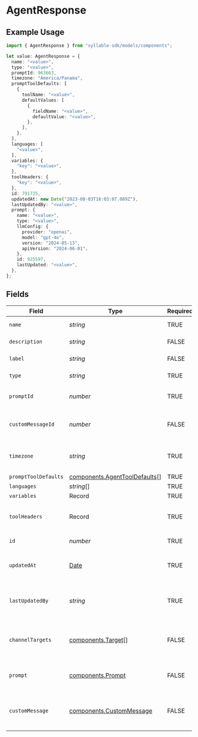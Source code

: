 # AgentResponse

## Example Usage

```typescript
import { AgentResponse } from "syllable-sdk/models/components";

let value: AgentResponse = {
  name: "<value>",
  type: "<value>",
  promptId: 963663,
  timezone: "America/Panama",
  promptToolDefaults: [
    {
      toolName: "<value>",
      defaultValues: [
        {
          fieldName: "<value>",
          defaultValue: "<value>",
        },
      ],
    },
  ],
  languages: [
    "<value>",
  ],
  variables: {
    "key": "<value>",
  },
  toolHeaders: {
    "key": "<value>",
  },
  id: 791725,
  updatedAt: new Date("2023-08-03T16:03:07.089Z"),
  lastUpdatedBy: "<value>",
  prompt: {
    name: "<value>",
    type: "<value>",
    llmConfig: {
      provider: "openai",
      model: "gpt-4o",
      version: "2024-05-13",
      apiVersion: "2024-06-01",
    },
    id: 925597,
    lastUpdated: "<value>",
  },
};
```

## Fields

| Field                                                                                         | Type                                                                                          | Required                                                                                      | Description                                                                                   |
| --------------------------------------------------------------------------------------------- | --------------------------------------------------------------------------------------------- | --------------------------------------------------------------------------------------------- | --------------------------------------------------------------------------------------------- |
| `name`                                                                                        | *string*                                                                                      | TRUE                                                                            | The Agent name                                                                                |
| `description`                                                                                 | *string*                                                                                      | FALSE                                                                            | The Agent description                                                                         |
| `label`                                                                                       | *string*                                                                                      | FALSE                                                                            | The Agent label                                                                               |
| `type`                                                                                        | *string*                                                                                      | TRUE                                                                            | The Agent type                                                                                |
| `promptId`                                                                                    | *number*                                                                                      | TRUE                                                                            | The Agent's prompt id                                                                         |
| `customMessageId`                                                                             | *number*                                                                                      | FALSE                                                                            | The Agent's custom message id                                                                 |
| `timezone`                                                                                    | *string*                                                                                      | TRUE                                                                            | The time zone the bot operates in                                                             |
| `promptToolDefaults`                                                                          | [components.AgentToolDefaults](../../models/components/agenttooldefaults.md)[]                | TRUE                                                                            | N/A                                                                                           |
| `languages`                                                                                   | *string*[]                                                                                    | TRUE                                                                            | N/A                                                                                           |
| `variables`                                                                                   | Record                                                                     | TRUE                                                                            | N/A                                                                                           |
| `toolHeaders`                                                                                 | Record                                                                     | TRUE                                                                            | Optional headers to include in tool calls.                                                    |
| `id`                                                                                          | *number*                                                                                      | TRUE                                                                            | The Agent ID                                                                                  |
| `updatedAt`                                                                                   | [Date](https://developer.mozilla.org/en-US/docs/Web/JavaScript/Reference/Global_Objects/Date) | TRUE                                                                            | Timestamp of most recent update                                                               |
| `lastUpdatedBy`                                                                               | *string*                                                                                      | TRUE                                                                            | Email of the user who last updated the agent                                                  |
| `channelTargets`                                                                              | [components.Target](../../models/components/target.md)[]                                      | FALSE                                                                            | Channel targets associated with the agent                                                     |
| `prompt`                                                                                      | [components.Prompt](../../models/components/prompt.md)                                        | FALSE                                                                            | The prompt associated with the agent                                                          |
| `customMessage`                                                                               | [components.CustomMessage](../../models/components/custommessage.md)                          | FALSE                                                                            | The custom message associated with the agent                                                  |